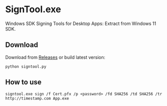 # SignTool.exe
Windows SDK Signing Tools for Desktop Apps: Extract from Windows 11 SDK.

## Download
Download from [Releases](../../releases) or build latest version:
```
python signtool.py
```

## How to use
```
signtool.exe sign /f Cert.pfx /p <password> /fd SHA256 /td SHA256 /tr http://timestamp.com App.exe
```
